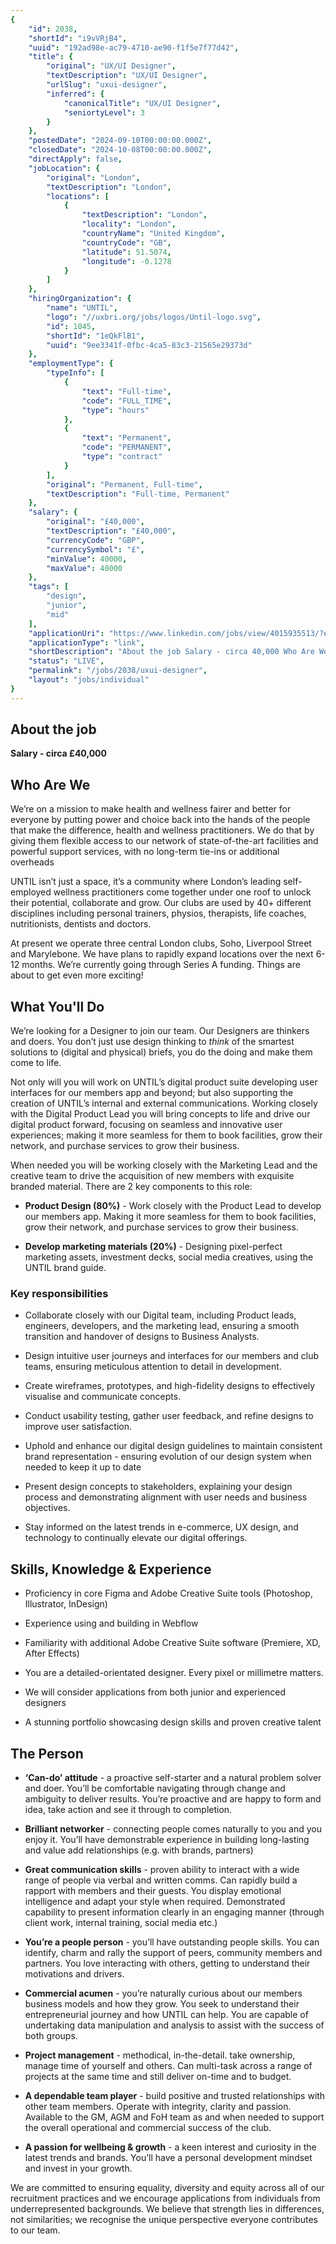 ```yaml
---
{
	"id": 2038,
	"shortId": "i9vVRjB4",
	"uuid": "192ad98e-ac79-4710-ae90-f1f5e7f77d42",
	"title": {
		"original": "UX/UI Designer",
		"textDescription": "UX/UI Designer",
		"urlSlug": "uxui-designer",
		"inferred": {
			"canonicalTitle": "UX/UI Designer",
			"seniortyLevel": 3
		}
	},
	"postedDate": "2024-09-10T00:00:00.000Z",
	"closedDate": "2024-10-08T00:00:00.000Z",
	"directApply": false,
	"jobLocation": {
		"original": "London",
		"textDescription": "London",
		"locations": [
			{
				"textDescription": "London",
				"locality": "London",
				"countryName": "United Kingdom",
				"countryCode": "GB",
				"latitude": 51.5074,
				"longitude": -0.1278
			}
		]
	},
	"hiringOrganization": {
		"name": "UNTIL",
		"logo": "//uxbri.org/jobs/logos/Until-logo.svg",
		"id": 1045,
		"shortId": "1eQkFlB1",
		"uuid": "9ee3341f-0fbc-4ca5-83c3-21565e29373d"
	},
	"employmentType": {
		"typeInfo": [
			{
				"text": "Full-time",
				"code": "FULL_TIME",
				"type": "hours"
			},
			{
				"text": "Permanent",
				"code": "PERMANENT",
				"type": "contract"
			}
		],
		"original": "Permanent, Full-time",
		"textDescription": "Full-time, Permanent"
	},
	"salary": {
		"original": "£40,000",
		"textDescription": "£40,000",
		"currencyCode": "GBP",
		"currencySymbol": "£",
		"minValue": 40000,
		"maxValue": 40000
	},
	"tags": [
		"design",
		"junior",
		"mid"
	],
	"applicationUri": "https://www.linkedin.com/jobs/view/4015935513/?eBP=CwEAAAGR2u_HSbH8Nh1wnS4olGVVzjBaYj5A43AXAoEttWFdNeewzYdZURd28dliF6KbTDIzB439-0vuCNvdnU8TVe0pC6d4vEUJIh3Ku9_5Dyh4lqWXyItjvz_Otrr07jEOr9gfoaaICIQx2JkpA496uf9hfPD2cyGf6aHjLt2dVhHzZt0qIKeqXxQdkJPUes3OOaxKOGOD17Z3rbIHw-maNIMxeZ0dR5VL3HHWQcOcU2mm8nwDHjPk0jehaT2JSOTt691L1AklPa0t5PzPQwU1JoLsXEbHYKOA4MGAtWDLSbWV0ARfnB4RjguRGvGBgIBRlh4hS7P9Ipp3o5EbwScootBGaGpIkhdClGC_A1CHO-mHixnQjBLMSJx9XbIlQYFJtISub8eM9V8se96O6VY910DDscmlK55fFEjKTHQL1vK4y_hbTlDlCrvr6RbShNhsdQCLg79yKzkY3Kyi21QEmho__8qLxvmANHZyI71aDMVPl57IKSNtHOGd&refId=uUciWWegv6QrRfaPY6nLNw%3D%3D&trackingId=z7nAAIAKOXrk3LyQtjXttg%3D%3D&trk=flagship3_search_srp_jobs",
	"applicationType": "link",
	"shortDescription": "About the job Salary - circa 40,000 Who Are We We’re’ on a mission to make health and wellness fairer and better for everyone by putting power and choice back into the hands of the people that make",
	"status": "LIVE",
	"permalink": "/jobs/2038/uxui-designer",
	"layout": "jobs/individual"
}
---
```

<h2>About the job</h2><p><strong>Salary - circa £40,000</strong></p><h2>Who Are We</h2><p>We’re on a mission to make health and wellness fairer and better for everyone by putting power and choice back into the hands of the people that make the difference, health and wellness practitioners. We do that by giving them flexible access to our network of state-of-the-art facilities and powerful support services, with no long-term tie-ins or additional overheads</p><p>UNTIL isn’t just a space, it’s a community where London’s leading self-employed wellness practitioners come together under one roof to unlock their potential, collaborate and grow. Our clubs are used by 40+ different disciplines including personal trainers, physios, therapists, life coaches, nutritionists, dentists and doctors.</p><p>At present we operate three central London clubs, Soho, Liverpool Street and Marylebone. We have plans to rapidly expand locations over the next 6-12 months. We’re currently going through Series A funding. Things are about to get even more exciting!</p><h2>What You'll Do</h2><p>We’re looking for a Designer to join our team. Our Designers are thinkers and doers. You don’t just use design thinking to <em>think</em> of the smartest solutions to (digital and physical) briefs, you do the doing and make them come to life.</p><p>Not only will you will work on UNTIL’s digital product suite developing user interfaces for our members app and beyond; but also supporting the creation of UNTIL’s internal and external communications. Working closely with the Digital Product Lead you will bring concepts to life and drive our digital product forward, focusing on seamless and innovative user experiences; making it more seamless for them to book facilities, grow their network, and purchase services to grow their business.</p><p>When needed you will be working closely with the Marketing Lead and the creative team to drive the acquisition of new members with exquisite branded material. There are 2 key components to this role:</p><ul><li><p><strong>Product Design (80%)</strong> - Work closely with the Product Lead to develop our members app. Making it more seamless for them to book facilities, grow their network, and purchase services to grow their business.</p></li><li><p><strong>Develop marketing materials (20%)</strong> - Designing pixel-perfect marketing assets, investment decks, social media creatives, using the UNTIL brand guide.</p></li></ul><h3>Key responsibilities</h3><ul><li><p>Collaborate closely with our Digital team, including Product leads, engineers, developers, and the marketing lead, ensuring a smooth transition and handover of designs to Business Analysts.</p></li><li><p>Design intuitive user journeys and interfaces for our members and club teams, ensuring meticulous attention to detail in development.</p></li><li><p>Create wireframes, prototypes, and high-fidelity designs to effectively visualise and communicate concepts.</p></li><li><p>Conduct usability testing, gather user feedback, and refine designs to improve user satisfaction.</p></li><li><p>Uphold and enhance our digital design guidelines to maintain consistent brand representation - ensuring evolution of our design system when needed to keep it up to date</p></li><li><p>Present design concepts to stakeholders, explaining your design process and demonstrating alignment with user needs and business objectives.</p></li><li><p>Stay informed on the latest trends in e-commerce, UX design, and technology to continually elevate our digital offerings.</p></li></ul><h2>Skills, Knowledge &amp; Experience</h2><ul><li><p>Proficiency in core Figma and Adobe Creative Suite tools (Photoshop, Illustrator, InDesign)</p></li><li><p>Experience using and building in Webflow</p></li><li><p>Familiarity with additional Adobe Creative Suite software (Premiere, XD, After Effects)</p></li><li><p>You are a detailed-orientated designer. Every pixel or millimetre matters.</p></li><li><p>We will consider applications from both junior and experienced designers</p></li><li><p>A stunning portfolio showcasing design skills and proven creative talent</p></li></ul><h2>The Person</h2><ul><li><p><strong>‘Can-do’ attitude</strong> - a proactive self-starter and a natural problem solver and doer. You’ll be comfortable navigating through change and ambiguity to deliver results. You’re proactive and are happy to form and idea, take action and see it through to completion.</p></li><li><p><strong>Brilliant networker</strong> - connecting people comes naturally to you and you enjoy it. You’ll have demonstrable experience in building long-lasting and value add relationships (e.g. with brands, partners)</p></li><li><p><strong>Great communication skills</strong> - proven ability to interact with a wide range of people via verbal and written comms. Can rapidly build a rapport with members and their guests. You display emotional intelligence and adapt your style when required. Demonstrated capability to present information clearly in an engaging manner (through client work, internal training, social media etc.)</p></li><li><p><strong>You’re a people person</strong> - you’ll have outstanding people skills. You can identify, charm and rally the support of peers, community members and partners. You love interacting with others, getting to understand their motivations and drivers.</p></li><li><p><strong>Commercial acumen</strong> - you’re naturally curious about our members business models and how they grow. You seek to understand their entrepreneurial journey and how UNTIL can help. You are capable of undertaking data manipulation and analysis to assist with the success of both groups.</p></li><li><p><strong>Project management</strong> - methodical, in-the-detail. take ownership, manage time of yourself and others. Can multi-task across a range of projects at the same time and still deliver on-time and to budget.</p></li><li><p><strong>A dependable team player</strong> - build positive and trusted relationships with other team members. Operate with integrity, clarity and passion. Available to the GM, AGM and FoH team as and when needed to support the overall operational and commercial success of the club.</p></li><li><p><strong>A passion for wellbeing &amp; growth</strong> - a keen interest and curiosity in the latest trends and brands. You’ll have a personal development mindset and invest in your growth.</p></li></ul><p>We are committed to ensuring equality, diversity and equity across all of our recruitment practices and we encourage applications from individuals from underrepresented backgrounds. We believe that strength lies in differences, not similarities; we recognise the unique perspective everyone contributes to our team.</p>
